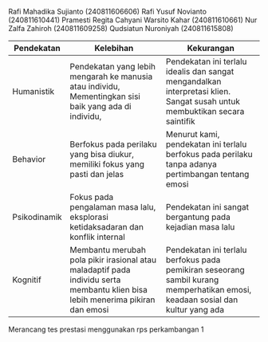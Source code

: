 Rafi Mahadika Sujianto (240811606606)
Rafi Yusuf Novianto (240811610441)
Pramesti Regita Cahyani Warsito Kahar (240811610661)
Nur Zalfa Zahiroh (240811609258)
Qudsiatun Nuroniyah (240811615808)


| Pendekatan   | Kelebihan                                                                                                                      | Kekurangan                                                                                                                     |
| ------------ | ------------------------------------------------------------------------------------------------------------------------------ | ------------------------------------------------------------------------------------------------------------------------------ |
| Humanistik   | Pendekatan yang lebih mengarah ke manusia atau individu, Mementingkan sisi baik yang ada di individu,                          | Pendekatan ini terlalu idealis dan sangat mengandalkan interpretasi klien. Sangat susah untuk membuktikan secara saintifik     |
| Behavior     | Berfokus pada perilaku yang bisa diukur, memiliki fokus yang pasti dan jelas                                                   | Menurut kami, pendekatan ini terlalu berfokus pada perilaku tanpa adanya pertimbangan tentang emosi                            |
| Psikodinamik | Fokus pada pengalaman masa lalu, eksplorasi ketidaksadaran dan konflik internal                                                | Pendekatan ini sangat bergantung pada kejadian masa lalu                                                                       |
| Kognitif     | Membantu merubah pola pikir irasional atau maladaptif pada individu serta membantu klien bisa lebih menerima pikiran dan emosi | Pendekatan ini terlalu berfokus pada pemikiran seseorang sambil kurang memperhatikan emosi, keadaan sosial dan kultur yang ada |
Merancang tes prestasi menggunakan rps perkambangan 1 